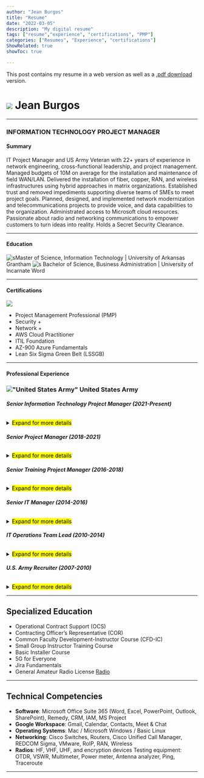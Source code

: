 ```yaml
---
author: "Jean Burgos"
title: "Resume"
date: "2022-03-05"
description: "My digital resume"
tags: ["resume","experience", "certifications", "PMP"]
categories: ["Resumes", "Experience", "certifications"]
ShowRelated: true
showToc: true

---
```


This post contains my resume in a web version as well as a [.pdf download](/uploads/JeanBurgosHoHDEC.pdf) version.

# ![](/blog/certifications/mypic.png) **Jean Burgos** 

---
### INFORMATION TECHNOLOGY PROJECT MANAGER
#### Summary
IT Project Manager and US Army Veteran with 22+ years of experience in network engineering, cross-functional leadership, and project management. Managed budgets of 10M on average for the installation and maintenance of field WAN/LAN. Delivered the installation of fiber, copper, RAN, and wireless infrastructures using hybrid approaches in matrix organizations. Established trust and removed impediments supporting diverse teams of SMEs to meet project goals. Planned, designed, and implemented network modernization and telecommunications projects to provide voice, and data capabilities to the organization. Administrated access to Microsoft cloud resources. Passionate about radio and networking communications to empower customers to turn ideas into reality. Holds a Secret Security Clearance.

---
#### Education
![s](/uploads/grantham1.png)Master of Science, Information Technology | University of Arkansas Grantham
![s](/uploads/uiw.png) Bachelor of Science, Business Administration | University of Incarnate Word 

---
#### Certifications
![](/blog/certifications/certificationsall.png)
- Project Management Professional (PMP)
- Security +
- Network +
- AWS Cloud Practitioner
- ITIL Foundation
- AZ-900 Azure Fundamentals
- Lean Six Sigma Green Belt (LSSGB)

---
#### Professional Experience 
### !["United States Army"](/uploads/army.png)   United States Army
###### **Senior Information Technology Project Manager (2021-Present)**
 <details>
   <summary><mark>Expand for more details</mark></summary>

   Managed IT infrastructure projects leading six functional areas of Helpdesk, System Administration, Network Operations, Radios, Communications Security, and Telecommunications. Leveraged assets valued at $14M for rotary aviation operations with over 3,000 users.
   + Gathered and decomposed organization requirements synchronizing the installation of voice and data enterprise services and generating ideas to increase bandwidth by 200%, exceeding stakeholder expectations and saving the organization $400K
   + Managed LWAPP and Autonomous Wireless Access Points validating the performance, quality, and reliability of the RF link
   + Worked with stakeholders to migrate, develop, and maintain six cloud-based SharePoint sites optimizing knowledge management of more than ten functional areas with over 3,000 users with zero losses, improving efficiency and saving over $10,000
   + Cross-leveled and developed talent; filled critical skills gaps and staffing needs for six internal and external IT departments; coordinated with HR to keep track of the proper alignment and manned cycles to meet unique customer requirements  
 </details>

###### **Senior Project Manager (2018-2021)**
 <details>
  <summary><mark>Expand for more details</mark></summary>

Led eight teams of 120 faculty to educate 1,800 students meeting academic and organizational standards successfully. Developed progress reports and established project priorities, schedules, tasks, and resources, for the project team, executive leaders, and key stakeholders.
  + Selected over 12 peers for a leadership role; rated #1 out of 6 high-performing peers during annual evaluations; committed to the development of people, the implementation of highly organized processes, and goal achievement.
  + Optimized information management: leveraged Microsoft Excel to design an automated solution to calculate and track performance reducing data input time and increasing reports' accuracy; adopted by corporate as best practice.
  + Created a digital maintenance process using QR Codes, Google Sheets, SQL to collect, categorize and analyze data used to prioritize and process over 500 maintenance issues of $2M of resources reducing work order time by 25%.
  </details>

###### **Senior Training Project Manager (2016-2018)**
 <details>
  <summary><mark>Expand for more details</mark></summary>

Prepared schedules, risk management, resource management, project staffing, and logistics support to meet established milestones for 10-week project cycles. Ensured project objectives were met by delegating tasks, monitoring, and measuring project progress regularly. Provided reports in a timely and consistent manner to executive leadership teams. Managed equipment and project resources of more than $2M.
  + Goal-oriented; rated #1 out of 4 peers during annual evaluations; demonstrated commitment to accomplish complex objectives; recognized as Subject Matter Expert (SME) on the organization's processes; led with a positive and collaborative attitude.
  + Built teams; developed 4 Project Managers to execute projects independently; communicated project scope; motivated the team to accomplish project activities ahead of schedule; 4 out of 4 promotions to Senior Project Managers.
  + Led change; spearheaded the implementation of new program changes: created teaching products for Project Managers to identify potential opportunities and managed expectations; resulted in zero time lost and seamless execution of a new program.
   </details>

###### **Senior IT Manager (2014-2016)**
<details>
 <summary><mark>Expand for more details</mark></summary>

Developed 3 high-performing teams of 30 professionals deploying two mobile satellite terminals with TDMA, FDMA, and NCW for long-
haul transmissions data center providing executives with secured voice, data, and video assets to support strategic goals.
  + Drove network engineering projects providing input and status reports to directors; interpreted technical and organizational processes; collaborated with stakeholders to establish project priorities to achieve targeted and measured business objectives
  + Developed 30 IT professionals to configure core, distribution, and access networks worth over $7M using VMware and Cisco to improve team productivity in establishing radio transmissions to support highly available critical systems for 300 subscribers.
  + Identified potential risk exposures, recommended solutions, and implemented mitigations to meet compliance.
    </details>

###### **IT Operations Team Lead (2010-2014)**
<details>
 <summary><mark>Expand for more details</mark></summary>

On-site team lead for 12 IT professionals covering a 24-hour shift in a technical control facility providing campus expeditionary and strategic communications overseas. Designated as Contracting Officer's Representative, worked closely with executives; coordinated help desk, and maintenance support.
 + Implemented processes; coached team to implement deliberate, effective, and repeatable practices to complete 100% of the projects without sacrificing safety and wasted resources; received the rating of best and most consistent team
 + Coordinated rapid equipment deployment of Cisco switches, routers, hardware and software VMware server upgrades, Call Managers, VoIP, configuring cryptographic devices for secure voice, video, and data communications.
 + Maintained security compliance for data center and technical control facility worth $20M; prepared status reports to brief executives; requisitioned replacement parts, tools and oversaw facility and generator maintenance schedules, and contract oversight.
 + Coordinated materials, tools, and equipment to complete projects on the installation of copper, and fiber optic infrastructures.
 + Trained 50 departments on proper COMSEC handling procedures, policies, and guidelines; passed 100% of inspections.
    </details>

###### **U.S. Army Recruiter (2007-2010)**
<details>
 <summary><mark>Expand for more details</mark></summary>

Coordinated marketing and prospecting strategies for lead-generation activities to meet recruiting objectives. Source and select qualified candidates to meet hiring needs—facilitated onboarding of new talent.
  + Defined hiring management needs for available positions to find the right talent satisfying staffing needs.
  + Maintained client relationship management (CRM) records successfully meeting imposed targets for hiring requirements without sacrificing integrity.
  </details>

---
## Specialized Education
- Operational Contract Support (OCS)
- Contracting Officer’s Representative (COR)
- Common Faculty Development-Instructor Course (CFD-IC)
- Small Group Instructor Training Course
- Basic Installer Course
- 5G for Everyone
- Jira Fundamentals
- General Amateur Radio License [Radio](/post/radio)

---
## Technical Competencies
- **Software**: Microsoft Office Suite 365 (Word, Excel, PowerPoint, Outlook, SharePoint), Remedy, CRM, IAM, MS Project
- **Google Workspace**: Gmail, Calendar, Contacts, Meet & Chat
- **Operating Systems**: Mac / Microsoft Windows / Basic Linux
- **Networking**: Cisco Switches, Routers, Cisco Unified Call Manager, REDCOM Sigma, VMware, RoIP, RAN, Wireless
- **Radios**: HF, VHF, UHF, and encryption devices Testing equipment: OTDR, VSWR, Multimeter, Power meter, Antenna analyzer, Ping, Traceroute

---
